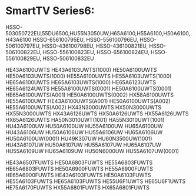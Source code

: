# SmartTV Series6:
HSSO-503050722EU,55DU6500,HU55N3050UW,H65A6100,H55A6100,H50A6100,H43A6100
HSSO-656100795EU, HSSO-556100796EU, HSSO-506100797EU, HSSO-436100798EU, HSSO-436100821EU, HSSO-506100822EU, HSSO-556100823EU, HSSO-656100824EU, HSSO-556100829EU, HSSO-506100832EU

HE43A6100UWTS HE43A6103UWTS(1000) HE50A6100UWTS HE50A6103UWTS(1000) HE55A6100UWTS HE55A6103UWTS(1000) HE65A6100UWTS HE65A6103UWTS(1000) HE65A6123UWTS HE65A6124UWTS HE55A6100UWTS(0001) HE50A6100UWTS(0001) HE65A6100UWTS(A001) HE50A6100UWTS(0002) HX58A6100UWTS HE55A6100UWT HE43A6100UWTS(A001) HE50A6100UWTS(A002) HE55A6100UWTS(A002) HX43N3000UWTS HX50N3000UWTS HX55N3000UWTS HX43A6126UWTS HX50A6126UWTS HX55A6126UWTS HX65A6126UWTS HA50N3010UWT(1001) HA55N3010UWT(1001) HU43A6100UW HU50A6100UW HU55A6100UW HU65A6100UW HU43A6106UW HU50A6106UW HU55A6106UW HU65A6106UW HU50A6100UW(0001) HU49K307UW HU60N3500UW(1001) HU43A6107UW HU50A6107UW HU55A6107UW HU65A6107UW HU55A6109UW HU65A6109UW HU50N6000UW HU55A6107UW(0001)

HE43A6507FUWTS HE50A6803FUWTS HE55A6803FUWTS HE65A6803FUWTS HE50A6900FUWTS HE55A6900FUWTS HE65A6900FUWTS HE43A6103FUWTS HE50A6103FUWTS HE55A6103FUWTS HE65A6103FUWTS HE55U6F1UWTS HE65U6F1UWTS HE75A6170FUWTS
HX55A6801FUWTS HX65A6801FUWTS
